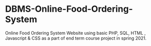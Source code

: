 # DBMS-Online-Food-Ordering-System
 Online Food Ordering System Website using basic PHP, SQL, HTML , Javascript &amp; CSS as a part of end term course project in spring 2021. 
